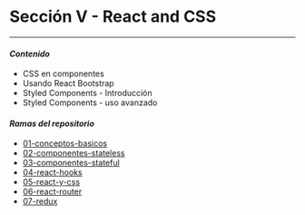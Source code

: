# Sección V - React and CSS

---

#### *Contenido*

- CSS en componentes
- Usando React Bootstrap
- Styled Components - Introducción
- Styled Components - uso avanzado

#### *Ramas del repositorio*

- [01-conceptos-basicos](https://github.com/japsolo/curso-react/tree/01-conceptos-basicos)
- [02-componentes-stateless](https://github.com/japsolo/curso-react/tree/02-componentes-stateless)
- [03-componentes-stateful](https://github.com/japsolo/curso-react/tree/03-componentes-stateful)
- [04-react-hooks](https://github.com/japsolo/curso-react/tree/04-react-hooks)
- [05-react-y-css](https://github.com/japsolo/curso-react/tree/05-react-y-css)
- [06-react-router](https://github.com/japsolo/curso-react/tree/06-react-router)
- [07-redux](https://github.com/japsolo/curso-react/tree/07-redux)